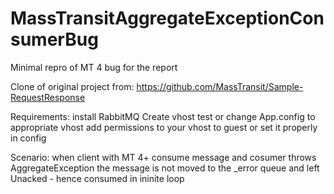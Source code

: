 # MassTransitAggregateExceptionConsumerBug
Minimal repro of MT 4 bug for the report

Clone of original project from: https://github.com/MassTransit/Sample-RequestResponse

Requirements:
	install RabbitMQ
	Create vhost test or change App.config to appropriate vhost
	add permissions to your vhost to guest or set it properly in config
	
Scenario: 
	when client with MT 4+ consume message and cosumer throws AggregateException 
	the message is not moved to the _error queue and left Unacked 
	- hence consumed in ininite loop
